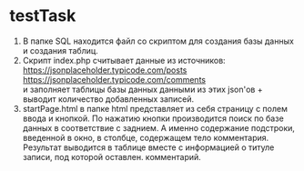 # testTask
1. В папке SQL находится файл со скриптом для создания базы данных и создания таблиц.
2. Скрипт index.php считывает данные из источников: <br>
    https://jsonplaceholder.typicode.com/posts <br>
    https://jsonplaceholder.typicode.com/comments <br>
   и заполняет таблицы базы данных данными из этих json'ов + выводит количество добавленных записей.
3. startPage.html в папке html представляет из себя страницу с полем ввода и кнопкой. По нажатию кнопки производится поиск по базе данных в соответствие с заднием. А именно     содержание подстроки, введенной в окно, в столбце, содержащем тело комментария. Результат выводится в таблице вместе с информацией о титуле записи, под которой оставлен. комментарий.

